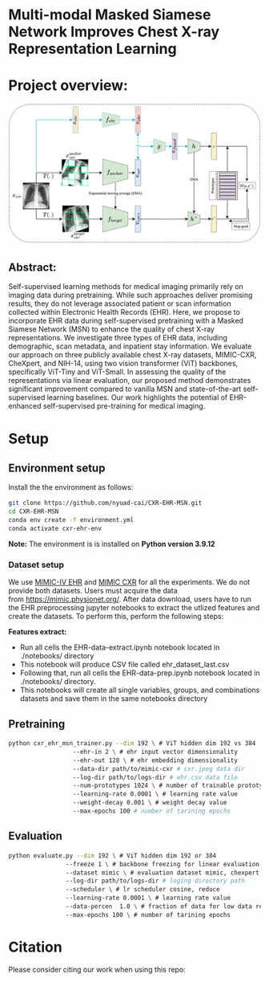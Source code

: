 # Multi-modal Masked Siamese Network Improves Chest X-ray Representation Learning

# Project overview:

![image info](./Assets/msn.png)

## Abstract:

Self-supervised learning methods for medical imaging primarily rely on imaging data during pretraining. While such approaches deliver promising results, they  do not leverage associated patient or scan  information collected within Electronic Health Records (EHR). Here, we propose to incorporate EHR data during self-supervised pretraining with a Masked Siamese Network (MSN) to enhance the quality of chest X-ray representations. We investigate three types of EHR data, including demographic, scan metadata, and inpatient stay information. We evaluate our approach on three publicly available chest X-ray datasets, MIMIC-CXR, CheXpert, and NIH-14, using two vision transformer (ViT) backbones, specifically ViT-Tiny and ViT-Small. In assessing the quality of the representations via linear evaluation, our proposed method demonstrates significant improvement compared to vanilla MSN and state-of-the-art self-supervised learning baselines. Our work highlights the potential of EHR-enhanced self-supervised pre-training for medical imaging.

# Setup

## Environment setup

Install the the environment as follows: 

```bash
git clone https://github.com/nyuad-cai/CXR-EHR-MSN.git
cd CXR-EHR-MSN
conda env create -f environment.yml
conda activate cxr-ehr-env
```

**Note:** The environment is is installed on **Python version 3.9.12**

### Dataset setup

We use [MIMIC-IV EHR](https://physionet.org/content/mimiciv/1.0/) and [MIMIC CXR](https://physionet.org/content/mimic-cxr-jpg/2.0.0/) for all the experiments. We do not provide both datasets. Users must acquire the data from https://mimic.physionet.org/. After data download, users have to run the EHR preprocessing jupyter notebooks to extract the utlized features and create the datasets. To perform this, perform the following steps:

**Features extract:**

- Run all cells the EHR-data-extract.ipynb notebook located in ./notebooks/ directory
- This notebook will produce CSV file called  ehr_dataset_last.csv
- Following that, run all cells the EHR-data-prep.ipynb notebook located in ./notebooks/ directory.
- This notebooks will create all single variables, groups, and combinations datasets and save them in the same notebooks directory

## Pretraining

```bash
python cxr_ehr_msn_trainer.py --dim 192 \ # ViT hidden dim 192 vs 384
			      --ehr-in 2 \ # ehr input vector dimensionality
			      --ehr-out 128 \ # ehr embedding dimensionality
			      --data-dir path/to/mimic-cxr # cxr.jpeg data dir
			      --log-dir path/to/logs-dir # ehr.csv data file
			      --num-prototypes 1024 \ # number of trainable prototypes
			      --learning-rate 0.0001 \ # learning rate value
			      --weight-decay 0.001 \ # weight decay value
			      --max-epochs 100 # number of tarining epochs
```

## Evaluation

```bash
python evaluate.py --dim 192 \ # ViT hidden dim 192 or 384 
			    --freeze 1 \ # backbone freezing for linear evaluation 1 vs 0
	     		--dataset mimic \ # evaluation dataset mimic, chexpert, nih
			    --log-dir path/to/logs-dir # loging directory path
			    --scheduler \ # lr scheduler cosine, reduce
			    --learning-rate 0.0001 \ # learning rate value
			    --data-percen  1.0 \ # fraction of data for low data regimes 
             	--max-epochs 100 \ # number of tarining epochs
```

# Citation

Please consider citing our work when using this repo:
